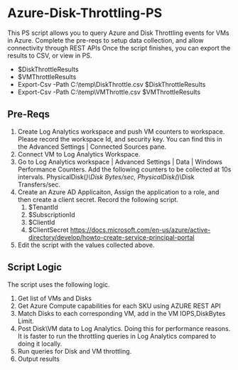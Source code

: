 # Azure-Disk-Throttling-PS

This PS script allows you to query Azure and Disk Throttling events for VMs in Azure. 
Complete the pre-reqs to setup data collection, and allow connectivity through REST APIs
Once the script finishes, you can export the results to CSV, or view in PS.

* $DiskThrottleResults
* $VMThrottleResults
* Export-Csv -Path C:\temp\DiskThrottle.csv $DiskThrottleResults
* Export-Csv -Path C:\temp\VMThrottle.csv $VMThrottleResults



## Pre-Reqs
1. Create Log Analytics workspace and push VM counters to workspace. Please record the workspace Id, and security key. You can find this in the Advanced Settings | Connected Sources pane.
1. Connect VM to Log Analytics Workspace.
1. Go to Log Analytics workspace | Advanced Settings | Data | Windows Performance Counters. Add the following counters to be collected at 10s intervals. PhysicalDisk(*)\Disk Bytes/sec, PhysicalDisk(*)\Disk Transfers/sec.
1. Create an Azure AD Applicaiton, Assign the application to a role, and then create a client secret. Record the following script. 
   1. $TenantId
   1. $SubscriptionId 
   1. $ClientId
   1. $ClientSecret
https://docs.microsoft.com/en-us/azure/active-directory/develop/howto-create-service-principal-portal
1. Edit the script with the values collected above.



## Script Logic
The script uses the following logic.

1. Get list of VMs and Disks
1. Get Azure Compute capabilities for each SKU using AZURE REST API
1. Match Disks to each corresponding VM, add in the VM IOPS,DiskBytes Limit.
1. Post Disk\VM data to Log Analytics. Doing this for performance reasons. It is faster to run the throttling queries in Log Analytics compared to doing it locally.
1. Run queries for Disk and VM throttling.
1. Output results
